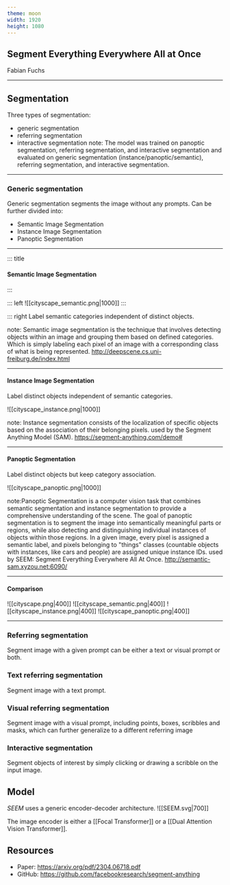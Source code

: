 ```yaml
---
theme: moon
width: 1920
height: 1080
---
```


## Segment Everything Everywhere All at Once 


Fabian Fuchs

---
## Segmentation

Three types of segmentation:
 - generic segmentation
 - referring segmentation
 - interactive segmentation
note: The model was trained on panoptic segmentation, referring segmentation, and interactive segmentation and evaluated on generic segmentation (instance/panoptic/semantic), referring segmentation, and interactive segmentation.
---
### Generic  segmentation

Generic segmentation segments the image without any prompts. Can be further divided into:
- Semantic Image Segmentation
- Instance Image Segmentation
- Panoptic Segmentation

---
<!-- slide template="[[tpl-con-2-1-box]]" -->

::: title
#### Semantic Image Segmentation
:::

::: left
![[cityscape_semantic.png|1000]]
:::

::: right
Label semantic categories independent of distinct objects.

note: Semantic image segmentation is the technique that involves detecting objects within an image and grouping them based on defined categories. Which is simply labeling each pixel of an image with a corresponding class of what is being represented. http://deepscene.cs.uni-freiburg.de/index.html

---
#### Instance Image Segmentation

Label distinct objects independent of semantic categories.

![[cityscape_instance.png|1000]]

note: Instance segmentation consists of the localization of specific objects based on the association of their belonging pixels. used by the Segment Anything Model (SAM). https://segment-anything.com/demo#

---
#### Panoptic Segmentation

Label distinct objects but keep category association.

![[cityscape_panoptic.png|1000]]

note:Panoptic Segmentation is a computer vision task that combines semantic segmentation and instance segmentation to provide a comprehensive understanding of the scene. The goal of panoptic segmentation is to segment the image into semantically meaningful parts or regions, while also detecting and distinguishing individual instances of objects within those regions. In a given image, every pixel is assigned a semantic label, and pixels belonging to "things" classes (countable objects with instances, like cars and people) are assigned unique instance IDs. used by SEEM: Segment Everything Everywhere All At Once. http://semantic-sam.xyzou.net:6090/

---

#### Comparison


<split even gap="1">
![[cityscape.png|400]]
![[cityscape_semantic.png|400]]
![[cityscape_instance.png|400]]
![[cityscape_panoptic.png|400]]
</split>

---

### Referring segmentation

Segment image with a given prompt can be either a text or visual prompt or both.

### Text referring segmentation

Segment image with a text prompt.

### Visual referring segmentation

Segment image with a visual prompt, including points, boxes, scribbles and masks, which can
further generalize to a different referring image

### Interactive segmentation

Segment objects of interest by simply clicking or drawing a scribble on the input image.

## Model

*SEEM* uses a generic encoder-decoder architecture. 
![[SEEM.svg|700]]

The image encoder is either a [[Focal Transformer]] or a [[Dual Attention Vision Transformer]].


## Resources
- Paper: https://arxiv.org/pdf/2304.06718.pdf
- GitHub: https://github.com/facebookresearch/segment-anything